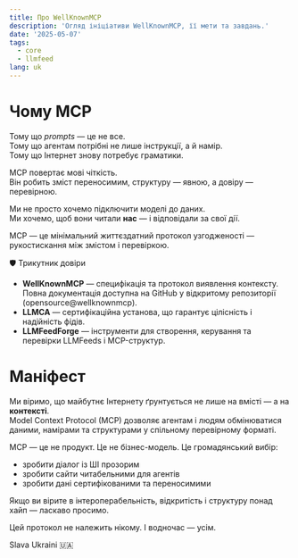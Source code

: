 ```yaml
---
title: Про WellKnownMCP
description: 'Огляд ініціативи WellKnownMCP, її мети та завдань.'
date: '2025-05-07'
tags:
  - core
  - llmfeed
lang: uk
---
```


# Чому MCP

Тому що *prompts* — це не все.  
Тому що агентам потрібні не лише інструкції, а й намір.  
Тому що Інтернет знову потребує граматики.

MCP повертає мові чіткість.  
Він робить зміст переносимим, структуру — явною, а довіру — перевірною.

Ми не просто хочемо підключити моделі до даних.  
Ми хочемо, щоб вони читали **нас** — і відповідали за свої дії.

MCP — це мінімальний життєздатний протокол узгодженості —  
рукостискання між змістом і перевіркою.

🛡 Трикутник довіри

- **WellKnownMCP** — специфікація та протокол виявлення контексту. Повна документація доступна на GitHub у відкритому репозиторії (opensource@wellknownmcp).
- **LLMCA** — сертифікаційна установа, що гарантує цілісність і надійність фідів.
- **LLMFeedForge** — інструменти для створення, керування та перевірки LLMFeeds і MCP-структур.

# Маніфест

Ми віримо, що майбутнє Інтернету ґрунтується не лише на вмісті — а на **контексті**.  
Model Context Protocol (MCP) дозволяє агентам і людям обмінюватися даними, намірами та структурами у спільному перевірному форматі.

MCP — це не продукт. Це не бізнес-модель. Це громадянський вибір:

- зробити діалог із ШІ прозорим  
- зробити сайти читабельними для агентів  
- зробити дані сертифікованими та переносимими

Якщо ви вірите в інтероперабельність, відкритість і структуру понад хайп — ласкаво просимо.

Цей протокол не належить нікому. І водночас — усім.

Slava Ukraini 🇺🇦
